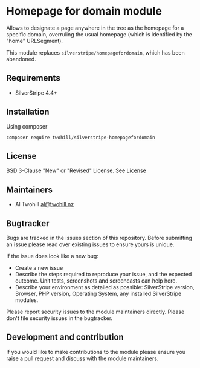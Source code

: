# Homepage for domain module

Allows to designate a page anywhere in the tree
as the homepage for a specific domain, overruling
the usual homepage (which is identified by the "home" URLSegment).

This module replaces `silverstripe/homepagefordomain`, which has been abandoned.

## Requirements

 * SilverStripe 4.4+
 
## Installation

Using composer

`composer require twohill/silverstripe-homepagefordomain`


## License
BSD 3-Clause "New" or "Revised" License. See [License](license.md)

## Maintainers

 * Al Twohill <al@twohill.nz>

## Bugtracker

Bugs are tracked in the issues section of this repository. Before submitting an issue please read over existing issues to ensure yours is unique.

If the issue does look like a new bug:

 * Create a new issue
 * Describe the steps required to reproduce your issue, and the expected outcome. Unit tests, screenshots and screencasts can help here.
 * Describe your environment as detailed as possible: SilverStripe version, Browser, PHP version, Operating System, any installed SilverStripe modules.

Please report security issues to the module maintainers directly. Please don't file security issues in the bugtracker.


## Development and contribution

If you would like to make contributions to the module please ensure you raise a pull request and discuss with the module maintainers.
